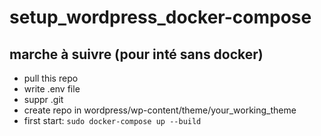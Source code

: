 # setup_wordpress_docker-compose

## marche à suivre (pour inté sans docker)

 - pull this repo
 - write .env file
 - suppr .git
 - create repo in wordpress/wp-content/theme/your_working_theme
 - first start: `sudo docker-compose up --build`
